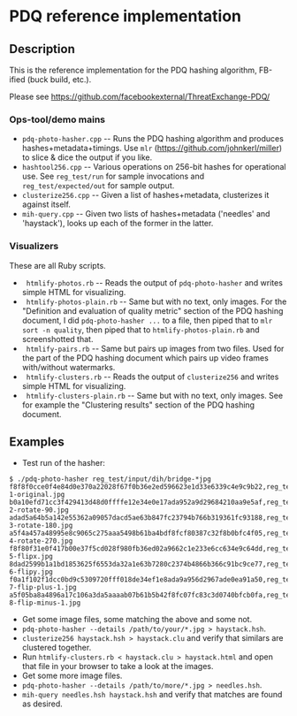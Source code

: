 # PDQ reference implementation

## Description

This is the reference implementation for the PDQ hashing algorithm, FB-ified (buck build, etc.).

Please see https://github.com/facebookexternal/ThreatExchange-PDQ/

### Ops-tool/demo mains

* `pdq-photo-hasher.cpp` -- Runs the PDQ hashing algorithm and produces hashes+metadata+timings. Use `mlr` (https://github.com/johnkerl/miller) to slice & dice the output if you like.
* `hashtool256.cpp` -- Various operations on 256-bit hashes for operational use. See `reg_test/run` for sample invocations and `reg_test/expected/out` for sample output.
* `clusterize256.cpp` -- Given a list of hashes+metadata, clusterizes it against itself.
* `mih-query.cpp` -- Given two lists of hashes+metadata ('needles' and 'haystack'), looks up each of the former in the latter.

### Visualizers

These are all Ruby scripts.

* ` htmlify-photos.rb` -- Reads the output of `pdq-photo-hasher` and writes simple HTML for visualizing.
* ` htmlify-photos-plain.rb` -- Same but with no text, only images. For the "Definition and evaluation of quality metric" section of the PDQ hashing document, I did `pdq-photo-hasher ...` to a file, then piped that to `mlr sort -n quality`, then piped that to `htmlify-photos-plain.rb` and screenshotted that.
* ` htmlify-pairs.rb` -- Same but pairs up images from two files. Used for the part of the PDQ hashing document which pairs up video frames with/without watermarks.
* ` htmlify-clusters.rb` -- Reads the output of `clusterize256` and writes simple HTML for visualizing.
* ` htmlify-clusters-plain.rb` -- Same but with no text, only images. See for example the "Clustering results" section of the PDQ hashing document.

## Examples

* Test run of the hasher:
```
$ ./pdq-photo-hasher reg_test/input/dih/bridge-*jpg
f8f8f0cce0f4e84d0e370a22028f67f0b36e2ed596623e1d33e6339c4e9c9b22,reg_test/input/dih/bridge-1-original.jpg
b0a10efd71cc3f429413d48d0ffffe12e34e0e17ada952a9d29684210aa9e5af,reg_test/input/dih/bridge-2-rotate-90.jpg
adad5a64b5a142e55362a09057dacd5ae63b847fc23794b766b319361fc93188,reg_test/input/dih/bridge-3-rotate-180.jpg
a5f4a457a48995e8c9065c275aaa5498b61ba4bdf8fcf80387c32f8b0bfc4f05,reg_test/input/dih/bridge-4-rotate-270.jpg
f8f80f31e0f417b00e37f5cd028f980fb36ed02a9662c1e233e6cc634e9c64dd,reg_test/input/dih/bridge-5-flipx.jpg
8dad2599b1a1bd1853625f6553da32a1e63b7280c2374b4866b366c91bc9ce77,reg_test/input/dih/bridge-6-flipy.jpg
f0a1f102f1dcc0bd9c5309720fff018de34ef1e8ada9a956d2967ade0ea91a50,reg_test/input/dih/bridge-7-flip-plus-1.jpg
a5f05ba8a4896a17c106a3da5aaaab07b61b5b42f8fc07fc83c3d0740bfcb0fa,reg_test/input/dih/bridge-8-flip-minus-1.jpg
```

* Get some image files, some matching the above and some not.
* `pdq-photo-hasher --details /path/to/your/*.jpg > haystack.hsh`.
* `clusterize256 haystack.hsh > haystack.clu` and verify that similars are clustered together.
* Run `htmlify-clusters.rb < haystack.clu > haystack.html` and open that file in your browser to take a look at the images.
* Get some more image files.
* `pdq-photo-hasher --details /path/to/more/*.jpg > needles.hsh`.
* `mih-query needles.hsh haystack.hsh` and verify that matches are found as desired.
